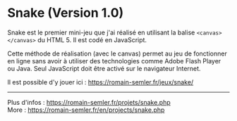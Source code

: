 # Snake (Version 1.0)
Snake est le premier mini-jeu que j'ai réalisé en utilisant la balise `<canvas></canvas>` du HTML 5. Il est codé en JavaScript.   

Cette méthode de réalisation (avec le canvas) permet au jeu de fonctionner en ligne sans avoir à utiliser des technologies comme Adobe Flash Player ou Java. Seul JavaScript doit être activé sur le navigateur Internet.   

Il est possible d'y jouer ici : https://romain-semler.fr/jeux/snake/

-----------------------
Plus d'infos : https://romain-semler.fr/projets/snake.php    
More : https://romain-semler.fr/en/projects/snake.php
